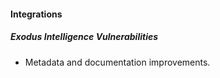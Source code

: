 
#### Integrations

##### Exodus Intelligence Vulnerabilities

- Metadata and documentation improvements.
